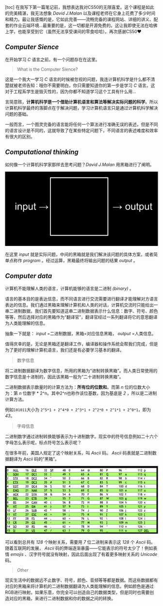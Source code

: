 [toc]
在我写下第一篇笔记前，我想表达我对CS50的无限喜爱。这个课程是如此的完美精湛，我无法想象 *David J.Malan* 以及课程老师在它身上花费了多少时间和精力。最让我感慨的是，它如此完善——流畅完备的课程网站、详细的讲义、配套的作业云端环境...最重要的是，这一切都是开源免费的。这让我即使无法在哈佛上学，也能享受到它（虽然无法享受课间的零食哈哈）。再次感谢CS50:heart:  


## *Computer Sience*

在开始学习 *C* 语言之前，有一个问题存在在这里。

> What is the Computer Sience?

这是一个我大一学习 *C* 语言的时候被忽视的问题，我连计算机科学是什么都不清楚就被老师告知：哦你不需要明白，你只需要知道你的第一步是学习 *C* 语言。这对于工程系学生是毁灭性的，因为你都不知道学习这个工具有什么用...

言简意赅，**计算机科学是一个借助计算机语言和算法等解决实际问题的科学**。所以计算机科学最终的落脚点在于解决问题，学习计算机语言只是通过计算机科学解决问题的基础。

一般而言，一个图灵完备的语言能将任何一个算法进行准确无误的表述，但是不同的语言设计是不同的，这就导致了在某些特定问题下，不同语言的表述难度和效率有很大的区别。


## *Computational thinking* 

如何像一个计算机科学家那样去思考问题？*David J.Malan* 用黑箱进行了阐明。

![pic](https://github.com/WBlackhole/CS50_note/raw/master/pic/cs50Week0Slide38.png) 

在这里 *input* 就是实际问题，中间的黑箱就是我们解决该问题的具体方案，或者简单点称作 *program* 。经过运算，黑箱最终将输出问题的结果 *output* 。 

## *Computer data* 

计算机不能理解人类的语言，计算机能够的语言是二进制 *(binary)* 。 

语言的基本目的是表达信息，而不同语言进行交流需要进行翻译才能理解对方语言表达的信息。我们通过黑箱来理解计算机和人类的对话，计算机交流时只能给出一串二进制数据，我们首先要知道这串二进制数据表示什么信息：数字、符号、颜色等等，然后选择对应的黑箱作为“翻译官”，翻译官经过一系列翻译将它的意思翻译为人类能理解的信息。 

抽象一下就是： *input* =二进制数据，黑箱=对应信息黑箱， *output* =人类信息。

值得庆幸的是，无论是黑箱还是翻译工作，编译器和操作系统会帮我们完成，但是为了更好的理解计算机语言，我们还是有必要学习基本的翻译。

> 数字信息

将二进制数据翻译为数字信息，所用的黑箱为“进制转换黑箱”。而人类日常使用的数字信息是十进制的，因此该黑箱一般为“二十进制转换黑箱”。

二进制数据表示数量时的计算方法为：**所有位的位数和**。而第 *n* 位的位数大小为：第 *n* 位数字 *  2^n。其中2^n也称作该位基数，因为基底是 *2* ，所以是二进制计算方法。

例如`101011`大小为 `2^5*1 + 2^4*0 + 2^3*1 + 2^2*0 + 2^1*1 + 2^0*1`，即为 *43*。

> 字母信息

二进制数字通过进制转换能够表示为十进制数字。现实中的符号信息例如二十六个字母怎么表示呢，标点符号怎么表示呢？

在很多年前，美国人规定了这个映射关系，叫 *Ascii* 码。 *Ascii* 码表就是二进制数据翻译为 *Ascii* 码的“黑箱”。

![pic](https://github.com/WBlackhole/CS50_note/raw/master/pic/cs50Week0Slide93.png)

可以看到总共有 *128* 个映射关系，需要用 *7* 位二进制来表示这 *128* 个 *Ascii* 码。随着互联网的发展， *Ascii* 码的弊端逐渐暴露——它能表示的符号太少了！例如表情 *emojis* 、汉字符号就没有映射，因此后面出现了有着更多映射关系的 *Unicode* 码。

> *Other*

现实生活中的数据远不止数字、符号，颜色、音频等等都是数据。而这些数据都有对应的黑箱来将计算机的二进制数据翻译为人类能理解的信息。例如颜色是通过RGB进行映射。如果乐意，你完全可以创造自己的数据类型，但是同时也需要创造对应的黑箱，来进行二进制数据和你的数据之间的转换。

